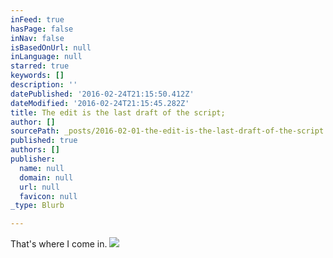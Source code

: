 ```yaml
---
inFeed: true
hasPage: false
inNav: false
isBasedOnUrl: null
inLanguage: null
starred: true
keywords: []
description: ''
datePublished: '2016-02-24T21:15:50.412Z'
dateModified: '2016-02-24T21:15:45.282Z'
title: The edit is the last draft of the script;
author: []
sourcePath: _posts/2016-02-01-the-edit-is-the-last-draft-of-the-script.md
published: true
authors: []
publisher:
  name: null
  domain: null
  url: null
  favicon: null
_type: Blurb

---
```

That's where I come in.
![](https://the-grid-user-content.s3-us-west-2.amazonaws.com/854f9978-cdba-4c37-ab3f-fece87a81985.jpg)
